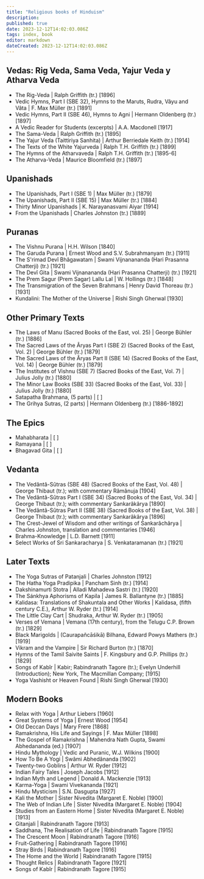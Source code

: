 ```yaml
---
title: "Religious books of Hinduism"
description:
published: true
date: 2023-12-12T14:02:03.086Z
tags: index, book
editor: markdown
dateCreated: 2023-12-12T14:02:03.086Z
---
```



## Vedas: Rig Veda, Sama Veda, Yajur Veda y Atharva Veda

- The Rig-Veda | Ralph Griffith (tr.) [1896]
- Vedic Hymns, Part I (SBE 32), Hymns to the Maruts, Rudra, Vâyu and Vâta | F. Max Müller (tr.) [1891]
- Vedic Hymns, Part II (SBE 46), Hymns to Agni | Hermann Oldenberg (tr.) [1897]
- A Vedic Reader for Students (excerpts) | A.A. Macdonell [1917]
- The Sama-Veda | Ralph Griffith (tr.) [1895]
- The Yajur Veda (Taittiriya Sanhita) | Arthur Berriedale Keith (tr.) [1914]
- The Texts of the White Yajurveda | Ralph T.H. Griffith (tr.) [1899]
- The Hymns of the Atharvaveda | Ralph T.H. Griffith (tr.) [1895-6]
- The Atharva-Veda | Maurice Bloomfield (tr.) [1897]

## Upanishads

- The Upanishads, Part I (SBE 1) | Max Müller (tr.) [1879]
- The Upanishads, Part II (SBE 15) | Max Müller (tr.) [1884]
- Thirty Minor Upanishads | K. Narayanasvami Aiyar [1914]
- From the Upanishads | Charles Johnston (tr.) [1889]

## Puranas

- The Vishnu Purana | H.H. Wilson [1840]
- The Garuda Purana | Ernest Wood and S.V. Subrahmanyam (tr.) [1911]
- The S'rimad Devî Bhâgawatam | Swami Vijnanananda (Hari Prasanna Chatterji) (tr.) [1921]
- The Devî Gita | Swami Vijnanananda (Hari Prasanna Chatterji) (tr.) [1921]
- The Prem Sagur (Prem Sagar) Lallu Lal | W. Hollings (tr.) [1848]
- The Transmigration of the Seven Brahmans | Henry David Thoreau (tr.) [1931]
- Kundalini: The Mother of the Universe | Rishi Singh Gherwal [1930]

## Other Primary Texts

- The Laws of Manu (Sacred Books of the East, vol. 25) | George Bühler (tr.) [1886]
- The Sacred Laws of the Âryas Part I (SBE 2) (Sacred Books of the East, Vol. 2) | George Bühler (tr.) [1879]
- The Sacred Laws of the Âryas Part II (SBE 14) (Sacred Books of the East, Vol. 14) | George Bühler (tr.) [1879]
- The Institutes of Vishnu (SBE 7) (Sacred Books of the East, Vol. 7) | Julius Jolly (tr.) [1880]
- The Minor Law Books (SBE 33) (Sacred Books of the East, Vol. 33) | Julius Jolly (tr.) [1880]
- Satapatha Brahmana, (5 parts) |  [ ]
- The Grihya Sutras, (2 parts) | Hermann Oldenberg (tr.) [1886-1892]

## The Epics

- Mahabharata |  [ ]
- Ramayana |  [ ]
- Bhagavad Gita |  [ ]

## Vedanta

- The Vedântâ-Sûtras (SBE 48) (Sacred Books of the East, Vol. 48) | George Thibaut (tr.); with commentary Râmânuja [1904]
- The Vedântâ-Sûtras Part I (SBE 34) (Sacred Books of the East, Vol. 34) | George Thibaut (tr.); with commentary Sankarâkârya [1890]
- The Vedântâ-Sûtras Part II (SBE 38) (Sacred Books of the East, Vol. 38) | George Thibaut (tr.); with commentary Sankarâkârya [1896]
- The Crest-Jewel of Wisdom and other writings of Śankarâchârya | Charles Johnston, translation and commentaries [1946]
- Brahma-Knowledge | L.D. Barnett [1911]
- Select Works of Sri Sankaracharya | S. Venkataramanan (tr.) [1921]

## Later Texts

- The Yoga Sutras of Patanjali | Charles Johnston [1912]
- The Hatha Yoga Pradipika | Pancham Sinh (tr.) [1914]
- Dakshinamurti Stotra | Alladi Mahadeva Sastri (tr.) [1920]
- The Sánkhya Aphorisms of Kapila | James R. Ballantyne (tr.) [1885]
- Kalidasa: Translations of Shakuntala and Other Works | Kalidasa, (fifth century C.E.), Arthur W. Ryder (tr.) [1914]
- The Little Clay Cart | Shudraka, Arthur W. Ryder (tr.) [1905]
- Verses of Vemana | Vemana (17th century), from the Telugu C.P. Brown (tr.) [1829]
- Black Marigolds | (Caurapañcāśikā) Bilhana, Edward Powys Mathers (tr.) [1919]
- Vikram and the Vampire | Sir Richard Burton (tr.) [1870]
- Hymns of the Tamil Saivite Saints | F. Kingsbury and G.P. Phillips (tr.) [1829]
- Songs of Kabîr | Kabir; Rabindranath Tagore (tr.); Evelyn Underhill (Introduction); New York, The Macmillan Company; [1915]
- Yoga Vashisht or Heaven Found | Rishi Singh Gherwal [1930]

## Modern Books

- Relax with Yoga | Arthur Liebers [1960]
- Great Systems of Yoga | Ernest Wood [1954]
- Old Deccan Days | Mary Frere [1868]
- Ramakrishna, His Life and Sayings | F. Max Müller [1898]
- The Gospel of Ramakrishna | Mahendra Nath Gupta, Swami Abhedananda (ed.) [1907]
- Hindu Mythology | Vedic and Puranic, W.J. Wilkins [1900]
- How To Be A Yogi | Swâmi Abhedânanda [1902]
- Twenty-two Goblins | Arthur W. Ryder [1912]
- Indian Fairy Tales | Joseph Jacobs [1912]
- Indian Myth and Legend | Donald A. Mackenzie [1913]
- Karma-Yoga | Swami Vivekananda [1921]
- Hindu Mysticism | S.N. Dasgupta [1927]
- Kali the Mother | Sister Nivedita (Margaret E. Noble) [1900]
- The Web of Indian Life | Sister Nivedita (Margaret E. Noble) [1904]
- Studies from an Eastern Home | Sister Nivedita (Margaret E. Noble) [1913]
- Gitanjali | Rabindranath Tagore [1913]
- Saddhana, The Realisation of Life | Rabindranath Tagore [1915]
- The Crescent Moon | Rabindranath Tagore [1916]
- Fruit-Gathering | Rabindranath Tagore [1916]
- Stray Birds | Rabindranath Tagore [1916]
- The Home and the World | Rabindranath Tagore [1915]
- Thought Relics | Rabindranath Tagore [1921]
- Songs of Kabîr | Rabindranath Tagore [1915]